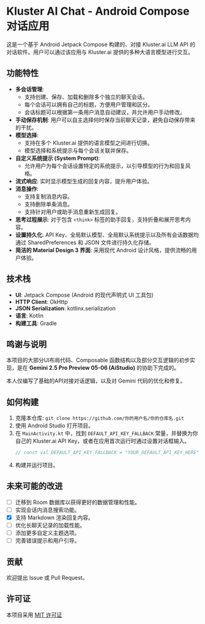 # Kluster AI Chat - Android Compose 对话应用

这是一个基于 Android Jetpack Compose 构建的、对接 Kluster.ai LLM API 的对话软件。用户可以通过该应用与 Kluster.ai 提供的多种大语言模型进行交互。

## 功能特性

*   **多会话管理**:
    *   支持创建、保存、加载和删除多个独立的聊天会话。
    *   每个会话可以拥有自己的标题，方便用户管理和区分。
    *   会话标题可以根据第一条用户消息自动建议，并允许用户手动修改。
*   **手动保存机制**: 用户可以自主选择何时保存当前聊天记录，避免自动保存带来的干扰。
*   **模型选择**:
    *   支持在多个 Kluster.ai 提供的语言模型之间进行切换。
    *   模型选择和系统提示与每个会话关联并保存。
*   **自定义系统提示 (System Prompt)**:
    *   允许用户为每个会话设置特定的系统提示，以引导模型的行为和回复风格。
*   **流式响应**: 实时显示模型生成的回复内容，提升用户体验。
*   **消息操作**:
    *   支持复制消息内容。
    *   支持删除单条消息。
    *   支持针对用户或助手消息重新生成回复。
*   **思考过程展示**: 对于包含 `<think>` 标签的助手回复，支持折叠和展开思考内容。
*   **设置持久化**: API Key、全局默认模型、全局默认系统提示以及所有会话数据均通过 SharedPreferences 和 JSON 文件进行持久化存储。
*   **简洁的 Material Design 3 界面**: 采用现代 Android 设计风格，提供流畅的用户体验。

## 技术栈

*   **UI**: Jetpack Compose (Android 的现代声明式 UI 工具包)
*   **HTTP Client**: OkHttp
*   **JSON Serialization**: kotlinx.serialization
*   **语言**: Kotlin
*   **构建工具**: Gradle

## 鸣谢与说明

本项目的大部分UI布局代码、Composable 函数结构以及部分交互逻辑的初步实现，是在 **Gemini 2.5 Pro Preview 05-06 (AiStudio)** 的协助下完成的。

本人仅编写了基础的API对接对话逻辑，以及对 Gemini 代码的优化和修复。

## 如何构建

1.  克隆本仓库: `git clone https://github.com/你的用户名/你的仓库名.git`
2.  使用 Android Studio 打开项目。
3.  在 `MainActivity.kt` 中，找到 `DEFAULT_API_KEY_FALLBACK` 常量，并替换为你自己的 Kluster.ai API Key，或者在应用首次运行时通过设置对话框输入。
    ```kotlin
    // const val DEFAULT_API_KEY_FALLBACK = "YOUR_DEFAULT_API_KEY_HERE" // 替换为你的 Key
    ```
4.  构建并运行项目。

## 未来可能的改进

*   [ ] 迁移到 Room 数据库以获得更好的数据管理和性能。
*   [ ] 实现会话内消息搜索功能。
*   [x] 支持 Markdown 渲染回复内容。
*   [ ] 优化长聊天记录的加载性能。
*   [ ] 添加更多自定义主题选项。
*   [ ] 完善错误提示和用户引导。

## 贡献

欢迎提出 Issue 或 Pull Request。

## 许可证

本项目采用 [MIT 许可证](LICENSE.txt)